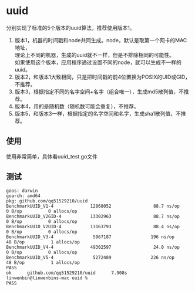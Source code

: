 # uuid
分别实现了标准的5个版本的uuid算法，推荐使用版本1。  
1. 版本1，机器的时间戳和node共同生成。node，默认是取第一个网卡的MAC地址，  
理论上不同的机器，生成的uuid就不一样，但是不排除相同的可能性。  
如果使用这个版本，应用程序通过设置不同的node，就可以生成不一样的uuid。  
2. 版本2，和版本1大致相同，只是把时间戳的前4位置换为POSIX的UID或GID，不推荐。  
3. 版本3，根据指定不同的名字空间+名字（组合唯一），生成md5散列值，不推荐。  
4. 版本4，用的是随机数（随机数可能会重复），不推荐。  
5. 版本5，和版本3一样，根据指定的名字空间和名字，生成sha1散列值，不推荐。  
## 使用  
使用非常简单，具体看uuid_test.go文件
## 测试
```
goos: darwin
goarch: amd64
pkg: github.com/qq51529210/uuid
BenchmarkUUID_V1-4              12868052                88.7 ns/op             0 B/op          0 allocs/op
BenchmarkUUID_V2GID-4           13302963                88.7 ns/op             0 B/op          0 allocs/op
BenchmarkUUID_V2UID-4           13163793                88.4 ns/op             0 B/op          0 allocs/op
BenchmarkUUID_V3-4               5967187               196 ns/op              48 B/op          1 allocs/op
BenchmarkUUID_V4-4              49302597                24.0 ns/op             0 B/op          0 allocs/op
BenchmarkUUID_V5-4               5272489               226 ns/op              48 B/op          1 allocs/op
PASS
ok      github.com/qq51529210/uuid      7.908s
linwenbin@linwenbins-mac uuid % 
PASS
```